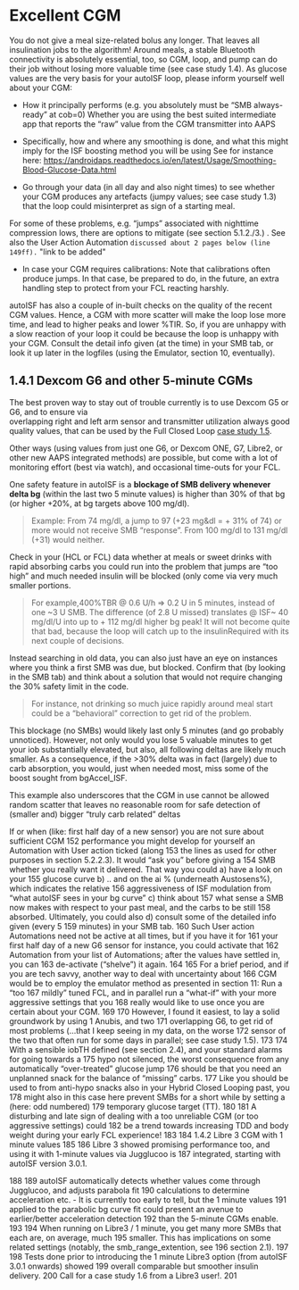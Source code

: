 # Excellent CGM

You do not give a meal size-related bolus any longer. That leaves all insulination jobs to the
algorithm! Around meals, a stable Bluetooth connectivity is absolutely essential, too, so CGM,
loop, and pump can do their job without losing more valuable time (see case study 1.4).
	As glucose values are the very basis for your autoISF loop, please inform yourself well about your CGM:
- How it principally performs (e.g. you absolutely must be “SMB always-ready” at cob=0) 
Whether you are using the best suited intermediate app that reports the “raw” value from
the CGM transmitter into AAPS

- Specifically, how and where any smoothing is done, and what this might imply for the ISF
boosting method you will be using See for instance here:
https://androidaps.readthedocs.io/en/latest/Usage/Smoothing-Blood-Glucose-Data.html

- Go through your data (in all day and also night times) to see whether your CGM produces
any artefacts (jumpy values; see case study 1.3) that the loop could misinterpret as sign of
a starting meal.

For some of these problems, e.g. “jumps” associated with nighttime compression lows,
there are options to mitigate (see section 5.1.2./3.) . See also the User Action Automation 
`discussed about 2 pages below (line 149ff).`  "link to be added"

- In case your CGM requires calibrations: Note that calibrations often produce jumps. In that
case, be prepared to do, in the future, an extra handling step to protect from your FCL reacting harshly.


autoISF has also a couple of in-built checks on the quality of the recent CGM values. Hence, a
CGM with more scatter will make the loop lose more time, and lead to higher peaks and lower %TIR.
So, if you are unhappy with a slow reaction of your loop it could be because the loop is unhappy with your CGM.
Consult the detail info given (at the time) in your SMB tab, or look it up later in the logfiles 
(using the Emulator, section 10, eventually).

## 1.4.1 Dexcom G6 and other 5-minute CGMs

The best proven way to stay out of trouble currently is to use Dexcom G5 or G6, and to ensure via	
overlapping right and left arm sensor and transmitter utilization always good quality values, that
can be used by the Full Closed Loop [case study 1.5](../case_studies/case_study_1.5.md).


Other ways (using values from just one G6, or Dexcom ONE, G7, Libre2, or other new AAPS	
integrated methods) are possible, but come with a lot of monitoring effort (best via watch), and
occasional time-outs for your FCL.


One safety feature in autoISF is a **blockage of SMB delivery whenever delta bg** (within the last
two 5 minute values) is higher than 30% of that bg (or higher +20%, at bg targets above 100	mg/dl).
<blockquote> Example: From 74 mg/dl, a jump to 97 (+23 mg&dl = + 31% of 74) or more would not
receive SMB “response”. From 100 mg/dl to 131 mg/dl (+31) would neither.</blockquote>


Check in your (HCL or FCL) data whether at meals or sweet drinks with rapid absorbing carbs you
could run into the problem that jumps are “too high” and much needed insulin will be blocked (only
come via very much smaller portions.
<blockquote>For example,400%TBR @ 0.6 U/h => 0.2 U in 5 minutes, instead of one ~3 U SMB. The
difference (of 2.8 U missed) translates @ ISF~ 40 mg/dl/U into up to + 112 mg/dl higher bg
peak! It will not become quite that bad, because the loop will catch up to the
insulinRequired with its next couple of decisions.</blockquote>

Instead searching in old data, you can also just have an eye on instances where you think a first
SMB was due, but blocked. Confirm that (by looking in the SMB tab) and think about a solution that
would not require changing the 30% safety limit in the code.
<blockquote> For instance, not drinking so much juice rapidly around meal start could be a “behavioral”
correction to get rid of the problem.</blockquote>

This blockage (no SMBs) would likely last only 5 minutes (and go probably unnoticed). However,
not only would you lose 5 valuable minutes to get your iob substantially elevated, but also, all
following deltas are likely much smaller. As a consequence, if the >30% delta was in fact (largely)
due to carb absorption, you would, just when needed most, miss some of the boost sought from
bgAccel_ISF.


This example also underscores that the CGM in use cannot be allowed random scatter that leaves
no reasonable room for safe detection of (smaller and) bigger “truly carb related” deltas

If or when (like: first half day of a new sensor) you are not sure about sufficient CGM
152	performance you might develop for yourself an Automation with User action ticked (along
153	the lines as used for other purposes in section 5.2.2.3). It would “ask you” before giving a
154	SMB whether you really want it delivered. That way you could a) have a look on your
155	glucose curve b) .. and on the ai % (underneath Austosens%), which indicates the relative
156	aggressiveness of ISF modulation from “what autoISF sees in your bg curve” c) think about
157	what sense a SMB now makes with respect to your past meal, and the carbs to be still
158	absorbed. Ultimately, you could also d) consult some of the detailed info given (every 5
159	minutes) in your SMB tab.
160	Such User action Automations need not be active at all times, but if you have it for
161	your first half day of a new G6 sensor for instance, you could activate that
162	Automation from your list of Automations; after the values have settled in, you can
163	de-activate (“shelve”) it again.
164
165	For a brief period, and if you are tech savvy, another way to deal with uncertainty about
166	CGM would be to employ the emulator method as presented in section 11: Run a “too
167	mildly” tuned FCL, and in parallel run a “what-if” with your more aggressive settings that you
168	really would like to use once you are certain about your CGM.
169
170	However, I found it easiest, to lay a solid groundwork by using 1 Anubis, and two
171	overlapping G6, to get rid of most problems (…that I keep seeing in my data, on the worse
172	sensor of the two that often run for some days in parallel; see case study 1.5).
173
174	With a sensible iobTH defined (see section 2.4), and your standard alarms for going towards a
175	hypo not silenced, the worst consequence from any automatically “over-treated” glucose jump
176	should be that you need an unplanned snack for the balance of “missing” carbs.
177	Like you should be used to from anti-hypo snacks also in your Hybrid Closed Looping past, you
178	might also in this case here prevent SMBs for a short while by setting a (here: odd numbered)
179	temporary glucose target (TT).
180
181	A disturbing and late sign of dealing with a too unreliable CGM (or too aggressive settings) could
182	be a trend towards increasing TDD and body weight during your early FCL experience!
183
184	1.4.2 Libre 3 CGM with 1 minute values
185
186	Libre 3 showed promising performance too, and using it with 1-minute values via Jugglucoo is
187	integrated, starting with autoISF version 3.0.1.

188
189	autoISF automatically detects whether values come through Jugglucoo, and adjusts parabola fit
190	calculations to determine acceleration etc. - It is currently too early to tell, but the 1 minute values
191	applied to the parabolic bg curve fit could present an avenue to earlier/better acceleration detection
192	than the 5-minute CGMs enable.
193
194	When running on Libre3 / 1 minute, you get many more SMBs that each are, on average, much
195	smaller. This has implications on some related settings (notably, the smb_range_extention, see
196	section 2.1).
197
198	Tests done prior to introducing the 1 minute Libre3 option (from autoISF 3.0.1 onwards) showed
199	overall comparable but smoother insulin delivery.
200	Call for a case study 1.6 from a Libre3 user!.
201
